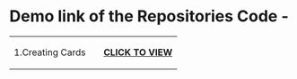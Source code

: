 # Demo link of the Repositories Code -
<table>
<tr>
<td>
1.Creating Cards
<td>
<td>
<a href="https://dev-kumaresan.github.io/card.js-dom-practise/" target="_blank"><b><font><p>CLICK TO VIEW</p></font></b></a>
</td>
</tr>
</table>

